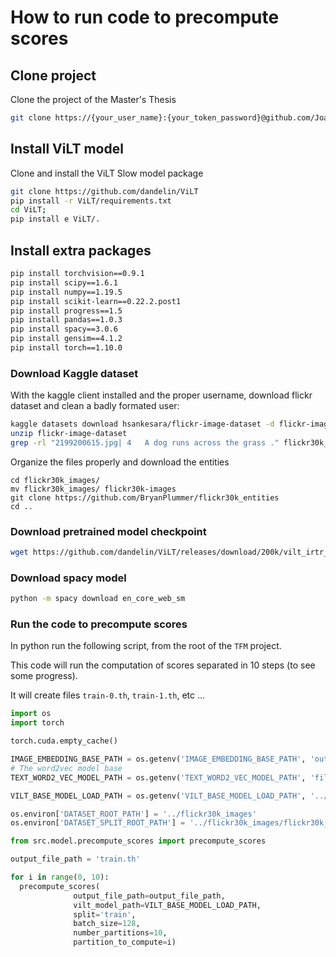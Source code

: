 # How to run code to precompute scores 

## Clone project

Clone the project of the Master's Thesis

```bash
git clone https://{your_user_name}:{your_token_password}@github.com/JoanFM/TFM_Sparse_Embeddings
```


## Install ViLT model

Clone and install the ViLT Slow model package

```bash
git clone https://github.com/dandelin/ViLT
pip install -r ViLT/requirements.txt
cd ViLT;
pip install e ViLT/.
```

## Install extra packages

```bash
pip install torchvision==0.9.1
pip install scipy==1.6.1
pip install numpy==1.19.5
pip install scikit-learn==0.22.2.post1
pip install progress==1.5
pip install pandas==1.0.3
pip install spacy==3.0.6
pip install gensim==4.1.2
pip install torch==1.10.0
```

### Download Kaggle dataset

With the kaggle client installed and the proper username, download flickr dataset and clean a badly formated user:

```bash
kaggle datasets download hsankesara/flickr-image-dataset -d flickr-image-dataset
unzip flickr-image-dataset
grep -rl "2199200615.jpg| 4   A dog runs across the grass ." flickr30k_images/results.csv | xargs sed -i 's/4   A dog runs across the grass ./4| A dog runs across the grass ./g'
```

Organize the files properly and download the entities
```
cd flickr30k_images/
mv flickr30k_images/ flickr30k-images
git clone https://github.com/BryanPlummer/flickr30k_entities
cd ..
```

### Download pretrained model checkpoint

```bash
wget https://github.com/dandelin/ViLT/releases/download/200k/vilt_irtr_f30k.ckpt
```

### Download spacy model

```bash
python -m spacy download en_core_web_sm
```

### Run the code to precompute scores

In python run the following script, from the root of the `TFM` project.

This code will run the computation of scores separated in 10 steps (to see some progress).

It will create files `train-0.th`, `train-1.th`, etc ... 

```python
import os
import torch

torch.cuda.empty_cache()

IMAGE_EMBEDDING_BASE_PATH = os.getenv('IMAGE_EMBEDDING_BASE_PATH', 'output-encoders')
# The word2vec model base
TEXT_WORD2_VEC_MODEL_PATH = os.getenv('TEXT_WORD2_VEC_MODEL_PATH', 'filtered_f30k_word2vec.model')

VILT_BASE_MODEL_LOAD_PATH = os.getenv('VILT_BASE_MODEL_LOAD_PATH', '../vilt_irtr_f30k.ckpt')

os.environ['DATASET_ROOT_PATH'] = '../flickr30k_images' 
os.environ['DATASET_SPLIT_ROOT_PATH'] = '../flickr30k_images/flickr30k_entities'

from src.model.precompute_scores import precompute_scores

output_file_path = 'train.th'

for i in range(0, 10):
  precompute_scores(
              output_file_path=output_file_path,
              vilt_model_path=VILT_BASE_MODEL_LOAD_PATH,
              split='train',
              batch_size=128,
              number_partitions=10,
              partition_to_compute=i)
```
